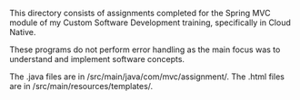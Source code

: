 This directory consists of assignments completed for the Spring MVC module of my Custom Software Development training, specifically in Cloud Native.

These programs do not perform error handling as the main focus was to understand and implement software concepts.

The .java files are in /src/main/java/com/mvc/assignment/. The .html files are in /src/main/resources/templates/.
